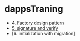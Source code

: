 # dappsTraning

- [4. Factory design pattern](./4)
- [5. signature and verify](./5)
- [6. initialization with migration]
